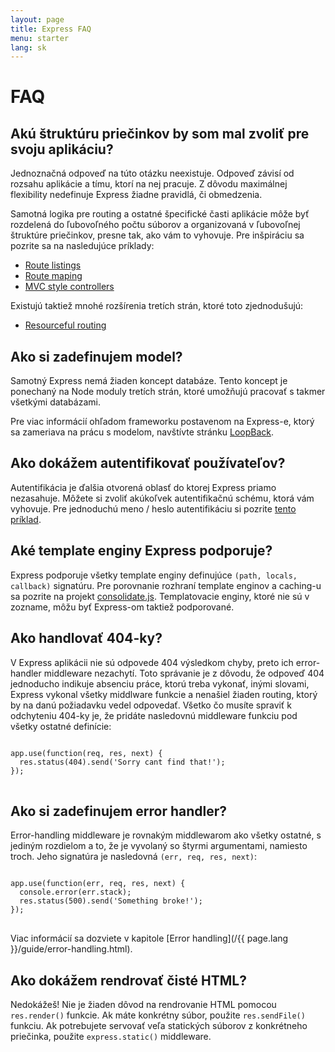 ```yaml
---
layout: page
title: Express FAQ
menu: starter
lang: sk
---
```

<!---
 Copyright (c) 2016 StrongLoop, IBM, and Express Contributors
 License: MIT
-->

# FAQ

## Akú štruktúru priečinkov by som mal zvoliť pre svoju aplikáciu?

Jednoznačná odpoveď na túto otázku neexistuje. Odpoveď závisí od rozsahu
aplikácie a tímu, ktorí na nej pracuje. Z dôvodu maximálnej flexibility nedefinuje
Express žiadne pravidlá, či obmedzenia.

Samotná logika pre routing a ostatné špecifické časti aplikácie môže byť rozdelená
do ľubovoľného počtu súborov a organizovaná v ľubovoľnej štruktúre priečinkov,
presne tak, ako vám to vyhovuje. Pre inšpiráciu sa pozrite sa na nasledujúce príklady:

* [Route listings](https://github.com/strongloop/express/blob/4.13.1/examples/route-separation/index.js#L32-47)
* [Route maping](https://github.com/strongloop/express/blob/4.13.1/examples/route-map/index.js#L52-L66)
* [MVC style controllers](https://github.com/strongloop/express/tree/master/examples/mvc)

Existujú taktiež mnohé rozšírenia tretích strán, ktoré toto zjednodušujú:

* [Resourceful routing](https://github.com/expressjs/express-resource)

## Ako si zadefinujem model?

Samotný Express nemá žiaden koncept databáze. Tento koncept je ponechaný na Node moduly tretích strán,
ktoré umožňujú pracovať s takmer všetkými databázami.

Pre viac informácií ohľadom frameworku postavenom na Express-e, ktorý sa zameriava na prácu s modelom,
navštívte stránku [LoopBack](http://loopback.io).

## Ako dokážem autentifikovať používateľov?

Autentifikácia je ďalšia otvorená oblasť do ktorej Express priamo nezasahuje.
Môžete si zvoliť akúkoľvek autentifikačnú schému, ktorá vám vyhovuje. Pre jednoduchú meno / heslo autentifikáciu si pozrite [tento príklad](https://github.com/strongloop/express/tree/master/examples/auth).


## Aké template enginy Express podporuje?

Express podporuje všetky template enginy definujúce `(path, locals, callback)` signatúru.
Pre porovnanie rozhraní template enginov a caching-u sa pozrite na projekt
[consolidate.js](https://github.com/visionmedia/consolidate.js).
Templatovacie enginy, ktoré nie sú v zozname, môžu byť Express-om taktiež podporované.

## Ako handlovať 404-ky?

V Express aplikácii nie sú odpovede 404 výsledkom chyby, preto ich error-handler middleware nezachytí.
Toto správanie je z dôvodu, že odpoveď 404 jednoducho indikuje absenciu práce, ktorú treba vykonať,
inými slovami, Express vykonal všetky middlware funkcie a nenašiel žiaden routing,
ktorý by na danú požiadavku vedel odpovedať. Všetko čo musíte spraviť k odchyteniu 404-ky je, že pridáte nasledovnú middleware funkciu pod všetky ostatné definície:

<pre>
<code class="language-javascript" translate="no">
app.use(function(req, res, next) {
  res.status(404).send('Sorry cant find that!');
});
</code>
</pre>

## Ako si zadefinujem error handler?

Error-handling middleware je rovnakým middlewarom ako všetky ostatné,
s jediným rozdielom a to, že je vyvolaný so štyrmi argumentami, namiesto troch.
Jeho signatúra je nasledovná `(err, req, res, next)`:

<pre>
<code class="language-javascript" translate="no">
app.use(function(err, req, res, next) {
  console.error(err.stack);
  res.status(500).send('Something broke!');
});
</code>
</pre>

Viac informácií sa dozviete v kapitole [Error handling](/{{ page.lang }}/guide/error-handling.html).

## Ako dokážem rendrovať čisté HTML?

Nedokážeš! Nie je žiaden dôvod na rendrovanie HTML pomocou `res.render()` funkcie.
Ak máte konkrétny súbor, použite `res.sendFile()` funkciu.
Ak potrebujete servovať veľa statických súborov z konkrétneho priečinka, použite `express.static()`
middleware.
